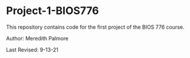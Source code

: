 # Project-1-BIOS776

This repository contains code for the first project of the BIOS 776 course. 

Author: Meredith Palmore

Last Revised: 9-13-21